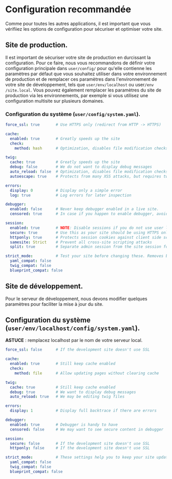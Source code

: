 <h1 class="rem">Configuration recommandée</h1>

Comme pour toutes les autres applications, il est important que vous vérifiiez les options de configuration pour sécuriser et optimiser votre site.

<h2 id="Site de production">Site de production.
<a href="#Site de production" class="toc-anchor after"></a></h2>

Il est important de sécuriser votre site de production en durcissant la configuration. Pour ce faire, nous vous recommandons de définir votre configuration principale dans `user/config/` pour qu'elle contienne les paramètres par défaut que vous souhaitez utiliser dans votre environnement de production et de remplacer ces paramètres dans l'environnement de votre site de développement, tels que `user/env/localhost` ou user`/env /site.local`. Vous pouvez également remplacer les paramètres du site de production via les environnements, par exemple si vous utilisez une configuration multisite sur plusieurs domaines.

<h3 id="Configuration du système (<code>user/config/system.yaml</code>)"> Configuration du système (<code>user/config/system.yaml</code>).
<a href="#Configuration du système (<code>user/config/system.yaml</code>)" class="toc-anchor after"></a></h3>

```yaml
force_ssl: true       # Use HTTPS only (redirect from HTTP -> HTTPS)

cache:
  enabled: true       # Greatly speeds up the site
  check:
    method: hash      # Optimization, disables file modification checks for pages

twig:
  cache: true         # Greatly speeds up the site
  debug: false        # We do not want to display debug messages
  auto_reload: false  # Optimization, disables file modification checks for twig files
  autoescape: true    # Protects from many XSS attacks, but requires twig updates if used in older sites/themes/plugins

errors:
  display: 0          # Display only a simple error
  log: true           # Log errors for later inspection

debugger:
  enabled: false      # Never keep debugger enabled in a live site.
  censored: true      # In case if you happen to enable debugger, avoid displaying sensitive information

session:
  enabled: true       # NOTE: Disable sessions if you do not use user login and/or forms.
  secure: true        # Use this as your site should be using HTTPS only
  httponly: true      # Protects session cookies against client side scripts and XSS
  samesite: Strict    # Prevent all cross-site scripting attacks
  split: true         # Separate admin session from the site session for added security

strict_mode:          # Test your site before changing these. Removes backward compatibility and improves site security.
  yaml_compat: false
  twig_compat: false
  blueprint_compat: false
```

<h2 id="Site de développement">Site de développement.
<a href="#Site de développement" class="toc-anchor after"></a></h2>

Pour le serveur de développement, nous devons modifier quelques paramètres pour faciliter la mise à jour du site.

<h2 id="Configuration du système (<code>utilisateur/env/localhost/config/system.yaml</code>)">Configuration du système (<code>user/env/localhost/config/system.yaml</code>).
<a href="#Configuration du système (<code>utilisateur/env/localhost/config/system.yaml</code>)" class="toc-anchor after"></a></h2>

<div class = "notice tip">
<strong>ASTUCE</strong> : remplacez localhost par le nom de votre serveur local.
</div>

```yaml
force_ssl: false      # If the development site doesn't use SSL

cache:
  enabled: true       # Still keep cache enabled
  check:
    method: file      # Allow updating pages without clearing cache

twig:
  cache: true         # Still keep cache enabled
  debug: true         # We want to display debug messages
  auto_reload: true   # We may be editing twig files

errors:
  display: 1          # Display full backtrace if there are errors

debugger:
  enabled: true       # Debugger is handy to have
  censored: false     # We may want to see secure content in debugger

session:
  secure: false       # If the development site doesn't use SSL
  httponly: false     # If the development site doesn't use SSL

strict_mode:          # These settings help you to keep your site updated to use the latest standards
  yaml_compat: false
  twig_compat: false
  blueprint_compat: false
```
  
